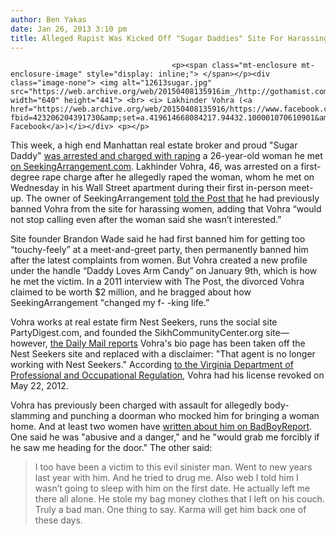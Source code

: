 ```yaml
---
author: Ben Yakas
date: Jan 26, 2013 3:10 pm
title: Alleged Rapist Was Kicked Off "Sugar Daddies" Site For Harassing Women
---
```


	
										<p><span class="mt-enclosure mt-enclosure-image" style="display: inline;"> </span></p><div class="image-none"> <img alt="12613sugar.jpg" src="https://web.archive.org/web/20150408135916im_/http://gothamist.com/attachments/byakas/12613sugar.jpg" width="640" height="441"> <br> <i> Lakhinder Vohra (<a href="https://web.archive.org/web/20150408135916/https://www.facebook.com/photo.php?fbid=423206204391730&amp;set=a.419614668084217.94432.100001070610901&amp;type=3&amp;theater">via Facebook</a>)</i></div> <p></p>

<p>This week, a high end Manhattan real estate broker and proud &quot;Sugar Daddy&quot; <a href="https://web.archive.org/web/20150408135916/http://gothamist.com/2013/01/25/sugar_daddy_charged_with_raping_wou.php">was arrested and charged with raping</a> a 26-year-old woman he met <a href="https://web.archive.org/web/20150408135916/http://gothamist.com/tags/seekingarrangements">on SeekingArrangement.com</a>. Lakhinder Vohra, 46, was arrested on a first-degree rape charge after he allegedly raped the woman, whom he met on Wednesday in his Wall Street apartment during their first in-person meet-up. The owner of SeekingArrangement <a href="https://web.archive.org/web/20150408135916/http://www.nypost.com/p/news/local/manhattan/sugar_daddy_site_booted_rape_suspect_DIensRj49GM4T2FzO6wRNP">told the Post that</a> he had previously banned Vohra from the site for harassing women, adding that Vohra &#x201C;would not stop calling even after the woman said she wasn&#x2019;t interested.&#x201D;</p>

<p>Site founder Brandon Wade said he had first banned him for  getting too &#x201C;touchy-feely&#x201D; at a meet-and-greet party, then permanently banned him after the latest complaints from women. But Vohra created a new profile under the handle &#x201C;Daddy Loves Arm Candy&#x201D; on January 9th, which is how he met the victim. In a 2011 interview with The Post, the divorced Vohra claimed to be worth $2 million, and he bragged about how SeekingArrangement &quot;changed my f- -king life.&#x201D; </p>

<p>Vohra works at real estate firm Nest Seekers, runs the social site PartyDigest.com, and founded the SikhCommunityCenter.org site&#x2014;however, <a href="https://web.archive.org/web/20150408135916/http://www.dailymail.co.uk/news/article-2268247/Lakhinder-Vohra-Manhattan-real-estate-playboy-charged-raping-woman-26-met-sugar-daddy-website.html">the Daily Mail reports</a> Vohra&apos;s bio page has been taken off the Nest Seekers site and replaced with a disclaimer: &quot;That agent is no longer working with Nest Seekers.&quot; According <a href="https://web.archive.org/web/20150408135916/http://www.dpor.virginia.gov/LicenseLookup/">to the Virginia Department of Professional and Occupational Regulation</a>, Vohra had his license revoked on May 22, 2012.</p>

<p>Vohra has previously been charged with assault for allegedly body-slamming and punching a doorman who mocked him for bringing a woman home. And at least two women have <a href="https://web.archive.org/web/20150408135916/http://badboyreport.com/lak-vohra-lakhinder-vohra-212-742-0927-dubaishoppergmail-com-new-york/">written about him on BadBoyReport</a>. One said he was &quot;abusive and a danger,&quot; and he &quot;would grab me forcibly if he saw me heading for the door.&quot; The other said:</p>

<blockquote>I too have been a victim to this evil sinister man. Went to new years last year with him. And he tried to drug me. Also web I told him I wasn&#x2019;t going to sleep with him on the first date. He actually left me there all alone. He stole my bag money clothes that I left on his couch. Truly a bad man. One thing to say. Karma will get him back one of these days.</blockquote>					
										
									
				